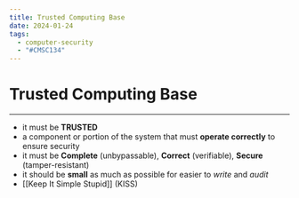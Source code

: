 ```yaml
---
title: Trusted Computing Base
date: 2024-01-24
tags:
  - computer-security
  - "#CMSC134"
---
```


# Trusted Computing Base

---

- it must be **TRUSTED**
- a component or portion of the system that must **operate correctly** to ensure security
- it must be **Complete** (unbypassable), **Correct** (verifiable), **Secure** (tamper-resistant)
- it should be **small** as much as possible for easier to *write* and *audit*
- [[Keep It Simple Stupid]] (KISS)
